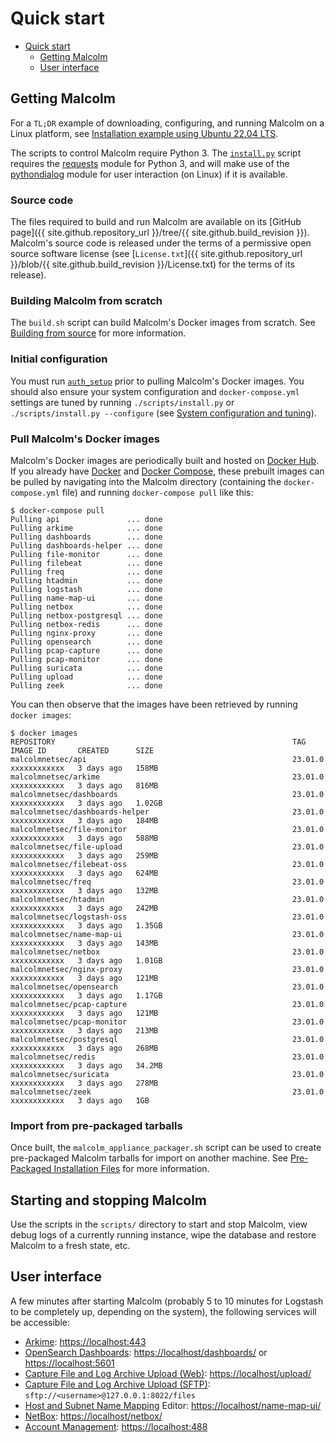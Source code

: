 # <a name="QuickStart"></a>Quick start

* [Quick start](#QuickStart)
    - [Getting Malcolm](#GetMalcolm)
    - [User interface](#UserInterfaceURLs)

## <a name="GetMalcolm"></a>Getting Malcolm

For a `TL;DR` example of downloading, configuring, and running Malcolm on a Linux platform, see [Installation example using Ubuntu 22.04 LTS](ubuntu-install-example.md#InstallationExample).

The scripts to control Malcolm require Python 3. The [`install.py`](malcolm-config.md#ConfigAndTuning) script requires the [requests](https://docs.python-requests.org/en/latest/) module for Python 3, and will make use of the [pythondialog](https://pythondialog.sourceforge.io/) module for user interaction (on Linux) if it is available.

### Source code

The files required to build and run Malcolm are available on its [GitHub page]({{ site.github.repository_url }}/tree/{{ site.github.build_revision }}). Malcolm's source code is released under the terms of a permissive open source software license (see [`License.txt`]({{ site.github.repository_url }}/blob/{{ site.github.build_revision }}/License.txt)  for the terms of its release).

### Building Malcolm from scratch

The `build.sh` script can build Malcolm's Docker images from scratch. See [Building from source](development.md#Build) for more information.

### Initial configuration

You must run [`auth_setup`](authsetup.md#AuthSetup) prior to pulling Malcolm's Docker images. You should also ensure your system configuration and `docker-compose.yml` settings are tuned by running `./scripts/install.py` or `./scripts/install.py --configure` (see [System configuration and tuning](malcolm-config.md#ConfigAndTuning)).
    
### Pull Malcolm's Docker images

Malcolm's Docker images are periodically built and hosted on [Docker Hub](https://hub.docker.com/u/malcolmnetsec). If you already have [Docker](https://www.docker.com/) and [Docker Compose](https://docs.docker.com/compose/), these prebuilt images can be pulled by navigating into the Malcolm directory (containing the `docker-compose.yml` file) and running `docker-compose pull` like this:
```
$ docker-compose pull
Pulling api               ... done
Pulling arkime            ... done
Pulling dashboards        ... done
Pulling dashboards-helper ... done
Pulling file-monitor      ... done
Pulling filebeat          ... done
Pulling freq              ... done
Pulling htadmin           ... done
Pulling logstash          ... done
Pulling name-map-ui       ... done
Pulling netbox            ... done
Pulling netbox-postgresql ... done
Pulling netbox-redis      ... done
Pulling nginx-proxy       ... done
Pulling opensearch        ... done
Pulling pcap-capture      ... done
Pulling pcap-monitor      ... done
Pulling suricata          ... done
Pulling upload            ... done
Pulling zeek              ... done
```

You can then observe that the images have been retrieved by running `docker images`:
```
$ docker images
REPOSITORY                                                     TAG             IMAGE ID       CREATED      SIZE
malcolmnetsec/api                                              23.01.0           xxxxxxxxxxxx   3 days ago   158MB
malcolmnetsec/arkime                                           23.01.0           xxxxxxxxxxxx   3 days ago   816MB
malcolmnetsec/dashboards                                       23.01.0           xxxxxxxxxxxx   3 days ago   1.02GB
malcolmnetsec/dashboards-helper                                23.01.0           xxxxxxxxxxxx   3 days ago   184MB
malcolmnetsec/file-monitor                                     23.01.0           xxxxxxxxxxxx   3 days ago   588MB
malcolmnetsec/file-upload                                      23.01.0           xxxxxxxxxxxx   3 days ago   259MB
malcolmnetsec/filebeat-oss                                     23.01.0           xxxxxxxxxxxx   3 days ago   624MB
malcolmnetsec/freq                                             23.01.0           xxxxxxxxxxxx   3 days ago   132MB
malcolmnetsec/htadmin                                          23.01.0           xxxxxxxxxxxx   3 days ago   242MB
malcolmnetsec/logstash-oss                                     23.01.0           xxxxxxxxxxxx   3 days ago   1.35GB
malcolmnetsec/name-map-ui                                      23.01.0           xxxxxxxxxxxx   3 days ago   143MB
malcolmnetsec/netbox                                           23.01.0           xxxxxxxxxxxx   3 days ago   1.01GB
malcolmnetsec/nginx-proxy                                      23.01.0           xxxxxxxxxxxx   3 days ago   121MB
malcolmnetsec/opensearch                                       23.01.0           xxxxxxxxxxxx   3 days ago   1.17GB
malcolmnetsec/pcap-capture                                     23.01.0           xxxxxxxxxxxx   3 days ago   121MB
malcolmnetsec/pcap-monitor                                     23.01.0           xxxxxxxxxxxx   3 days ago   213MB
malcolmnetsec/postgresql                                       23.01.0           xxxxxxxxxxxx   3 days ago   268MB
malcolmnetsec/redis                                            23.01.0           xxxxxxxxxxxx   3 days ago   34.2MB
malcolmnetsec/suricata                                         23.01.0           xxxxxxxxxxxx   3 days ago   278MB
malcolmnetsec/zeek                                             23.01.0           xxxxxxxxxxxx   3 days ago   1GB
```

### Import from pre-packaged tarballs

Once built, the `malcolm_appliance_packager.sh` script can be used to create pre-packaged Malcolm tarballs for import on another machine. See [Pre-Packaged Installation Files](development.md#Packager) for more information.

## Starting and stopping Malcolm

Use the scripts in the `scripts/` directory to start and stop Malcolm, view debug logs of a currently running
instance, wipe the database and restore Malcolm to a fresh state, etc.

## <a name="UserInterfaceURLs"></a>User interface

A few minutes after starting Malcolm (probably 5 to 10 minutes for Logstash to be completely up, depending on the system), the following services will be accessible:

* [Arkime](https://arkime.com/): [https://localhost:443](https://localhost:443)
* [OpenSearch Dashboards](https://opensearch.org/docs/latest/dashboards/index/): [https://localhost/dashboards/](https://localhost/dashboards/) or [https://localhost:5601](https://localhost:5601)
* [Capture File and Log Archive Upload (Web)](upload.md#Upload): [https://localhost/upload/](https://localhost/upload/)
* [Capture File and Log Archive Upload (SFTP)](upload.md#Upload): `sftp://<username>@127.0.0.1:8022/files`
* [Host and Subnet Name Mapping](host-and-subnet-mapping.md#HostAndSubnetNaming) Editor: [https://localhost/name-map-ui/](https://localhost/name-map-ui/)
* [NetBox](netbox.md#NetBox): [https://localhost/netbox/](https://localhost/netbox/)
* [Account Management](authsetup.md#AuthBasicAccountManagement): [https://localhost:488](https://localhost:488)